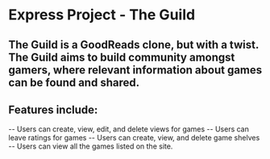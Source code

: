 # Express Project - The Guild

## The Guild is a GoodReads clone, but with a twist.  The Guild aims to build community amongst gamers, where relevant information about games can be found and shared.
## Features include:
  -- Users can create, view, edit, and delete views for games
  -- Users can leave ratings for games
  -- Users can create, view, and delete game shelves
  -- Users can view all the games listed on the site.
